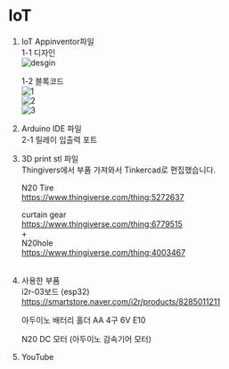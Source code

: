 # IoT
1. IoT Appinventor파일<br/>
   1-1 디자인<br/>![desgin](https://github.com/user-attachments/assets/b884f909-b21b-43f6-b2ec-2f3f2286fbf8)

   
   1-2 블록코드<br/>
   ![1](https://github.com/user-attachments/assets/424fb102-8248-4458-834e-0f3edb25036f)<br/>
   ![2](https://github.com/user-attachments/assets/759c899e-af6f-4dba-b051-ac1f0f969aa2)<br/>
   ![3](https://github.com/user-attachments/assets/2cb0de7c-ec1d-4fde-adbe-f63b04b1d9a7)<br/>




2. Arduino IDE 파일<br/>
   2-1 릴레이 입출력 포트
   
4. 3D print stl 파일<br/>
   Thingivers에서 부품 가져와서 Tinkercad로 편집했습니다.
   
   N20 Tire<br/>
   https://www.thingiverse.com/thing:5272637

   curtain gear<br/>
   https://www.thingiverse.com/thing:6779515<br/>
   +<br/>
   N20hole<br/>
   https://www.thingiverse.com/thing:4003467<br/>
   <br/>
6. 사용한 부품<br/>
   i2r-03보드 (esp32)<br/>
   https://smartstore.naver.com/i2r/products/8285011211

   아두이노 배터리 홀더 AA 4구 6V E10

   N20 DC 모터 (아두이노 감속기어 모터)

7. YouTube<br/>
   
